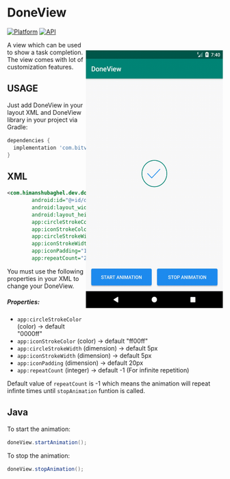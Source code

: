 # DoneView

<img src="/art/preview.gif" alt="sample" title="sample" width="320" height="600" align="right" vspace="52" />

[![Platform](https://img.shields.io/badge/platform-android-green.svg)](http://developer.android.com/index.html)
[![API](https://img.shields.io/badge/API-16%2B-brightgreen.svg?style=flat)](https://android-arsenal.com/api?level=16)

A view which can be used to show a task completion. The view comes with lot of customization features.

USAGE
-----

Just add DoneView in your layout XML and DoneView library in your project via Gradle:

```gradle
dependencies {
  implementation 'com.bitvale:lightprogress:1.0.0'
}
```

XML
-----

```xml
<com.himanshubaghel.dev.doneview.DoneView
        android:id="@+id/done_view"
        android:layout_width="100dp"
        android:layout_height="100dp"
        app:circleStrokeColor="@color/colorPrimary"
        app:iconStrokeColor="@color/colorAccent"
        app:circleStrokeWidth="2dp"
        app:iconStrokeWidth="2dp"
        app:iconPadding="10dp"
        app:repeatCount="2" />

```

You must use the following properties in your XML to change your DoneView.


##### Properties:

* `app:circleStrokeColor`           (color)     -> default  "0000ff"
* `app:iconStrokeColor`             (color)     -> default  "ff00ff"
* `app:circleStrokeWidth`           (dimension) -> default  5px
* `app:iconStrokeWidth`             (dimension) -> default  5px
* `app:iconPadding`                 (dimension) -> default  20px
* `app:repeatCount`                 (integer)   -> default  -1 (For infinite repetition)

Default value of `repeatCount` is -1 which means the animation will repeat infinte times until `stopAnimation` funtion is called.

Java
-----
To start the animation:
```Java
doneView.startAnimation();

```

To stop the animation:
```Java
doneView.stopAnimation();

```

